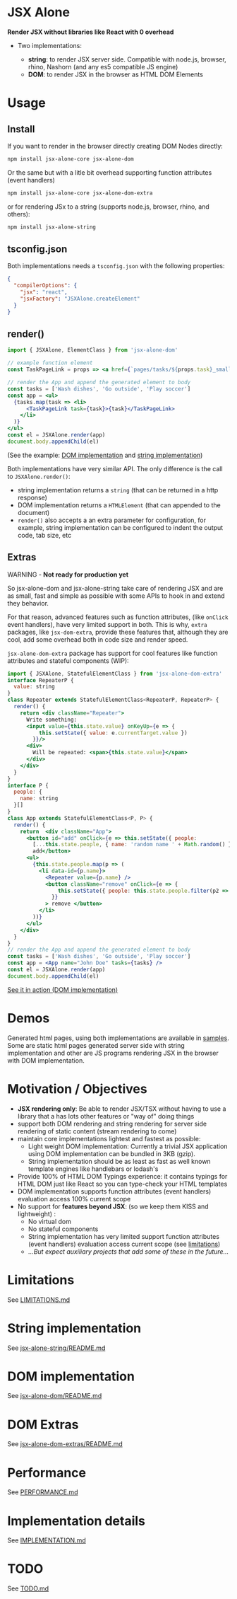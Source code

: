 # JSX Alone 

**Render JSX without libraries like React with 0 overhead**

 * Two implementations: 

   * **string**: to render JSX server side. Compatible with node.js, browser, rhino, Nashorn (and any es5 compatible JS engine)
   * **DOM**: to render JSX in the browser as HTML DOM Elements

# Usage

## Install

If you want to render in the browser directly creating DOM Nodes directly:

```sh
npm install jsx-alone-core jsx-alone-dom
```

Or the same but with a litle bit overhead supporting function attributes (event handlers) 

```sh
npm install jsx-alone-core jsx-alone-dom-extra
```

or for rendering JSx to a string (supports node.js, browser, rhino, and others):

```sh
npm install jsx-alone-string
```

## tsconfig.json

Both implementations needs a `tsconfig.json` with the following properties: 

```json
{
  "compilerOptions": {
    "jsx": "react",
    "jsxFactory": "JSXAlone.createElement"
  }
}
```

## render()

```jsx
import { JSXAlone, ElementClass } from 'jsx-alone-dom'

// example function element
const TaskPageLink = props => <a href={`pages/tasks/${props.task}_small.html`}>{props.children}</a>

// render the App and append the generated element to body
const tasks = ['Wash dishes', 'Go outside', 'Play soccer']
const app = <ul>
  {tasks.map(task => <li>
      <TaskPageLink task={task}>{task}</TaskPageLink>
    </li>
  )}
</ul>
const el = JSXAlone.render(app)
document.body.appendChild(el)
```

(See the example: [DOM implementation](https://cancerberosgx.github.io/jsx-alone/jsx-alone-dom-sample-project/simple/index-min.html) and [string implementation](https://cancerberosgx.github.io/jsx-alone/jsx-alone-string-sample-project/simple-indented.html))

Both implementations have very similar API. The only difference is the call to `JSXAlone.render()`:

  * string implementation returns a `string` (that can be returned in a http response)
  * DOM implementation returns a `HTMLElement` (that can appended to the document)
  * `render()` also accepts a an extra parameter for configuration, for example, string implementation can be configured to indent the output code, tab size, etc 

## Extras

WARNING - **Not ready for production yet**

So jsx-alone-dom and jsx-alone-string take care of rendering JSX and are as small, fast and simple as possible with some APIs to hook in and extend they behavior. 

For that reason, advanced features such as function attributes, (like `onClick` event handlers), have very limited support in both. This is why, `extra` packages, like `jsx-dom-extra`, provide these features that, although they are cool, add some overhead both in code size and render speed.

`jsx-alone-dom-extra` package has support for cool features like function attributes and stateful components (WIP):

```jsx
import { JSXAlone, StatefulElementClass } from 'jsx-alone-dom-extra'
interface RepeaterP {
  value: string
}
class Repeater extends StatefulElementClass<RepeaterP, RepeaterP> {
  render() {
    return <div className="Repeater">
      Write something:
      <input value={this.state.value} onKeyUp={e => {
          this.setState({ value: e.currentTarget.value })
        }}/>
      <div>
        Will be repeated: <span>{this.state.value}</span>
      </div>
    </div>    
  }
}
interface P {
  people: {
    name: string
  }[]
}
class App extends StatefulElementClass<P, P> {
  render() {
    return  <div className="App">
      <button id="add" onClick={e => this.setState({ people: 
        [...this.state.people, { name: 'random name ' + Math.random() }] })}>          
        add</button>
      <ul>
        {this.state.people.map(p => (
          <li data-id={p.name}>
            <Repeater value={p.name} />
            <button className="remove" onClick={e => {
                this.setState({ people: this.state.people.filter(p2 => p2.name !== p.name) })
              }}
            > remove </button>
          </li>
        ))}
      </ul>
    </div>    
  }
}
// render the App and append the generated element to body
const tasks = ['Wash dishes', 'Go outside', 'Play soccer']
const app = <App name="John Doe" tasks={tasks} />
const el = JSXAlone.render(app)
document.body.appendChild(el)
```

[See it in action (DOM implementation)](https://cancerberosgx.github.io/jsx-alone/jsx-alone-dom-extra/statefulElementClassTestMain/index-min.html)

# Demos

Generated html pages, using both implementations are available in [samples](https://cancerberosgx.github.io/jsx-alone/index.html). Some are static html pages generated server side with string implementation and other are JS programs rendering JSX in the browser with DOM implementation.


# Motivation / Objectives

 * **JSX rendering only**: Be able to render JSX/TSX without having to use a library that a has lots other features or "way of" doing things 
 * support both DOM rendering and string rendering for server side rendering of static content (stream rendering to come)
 * maintain core implementations lightest and fastest as possible:
   * Light weight DOM implementation: Currently a trivial JSX application using DOM implementation can be bundled in 3KB (gzip).
   * String implementation should be as least as fast as well known template engines like handlebars or lodash's
 * Provide 100% of HTML DOM Typings experience: it contains typings for HTML DOM just like React so you can type-check your HTML templates
 * DOM implementation supports function attributes (event handlers) evaluation access 100% current scope
 * No support for **features beyond JSX**: (so we keep them KISS and lightweight) :
   * No virtual dom
   * No stateful components 
   * String implementation has very limited support function attributes (event handlers) evaluation access current scope (see [limitations](LIMITATIONS.md))
   * *...But expect auxiliary projects that add some of these in the future...*

# Limitations

See [LIMITATIONS.md](LIMITATIONS.md)

# String implementation

See  [jsx-alone-string/README.md](jsx-alone-string/README.md)

# DOM implementation

See [jsx-alone-dom/README.md](jsx-alone-dom/README.md)

# DOM Extras

See [jsx-alone-dom-extras/README.md](jsx-alone-dom/README.md)

# Performance

See [PERFORMANCE.md](PERFORMANCE.md)

# Implementation details

See [IMPLEMENTATION.md](IMPLEMENTATION.md)

# TODO

See [TODO.md](TODO.md)